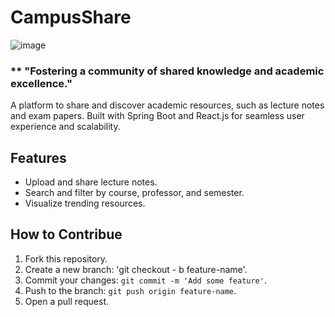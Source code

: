 # CampusShare
![image](https://github.com/user-attachments/assets/69040374-efe7-438d-9137-2b2ef9d4705e)

### ** "Fostering a community of shared knowledge and academic excellence."

A platform to share and discover academic resources, such as lecture notes and exam papers.  Built with Spring Boot and React.js for seamless user experience and scalability.

## Features
- Upload and share lecture notes.
- Search and filter by course, professor, and semester.
- Visualize trending resources.

## How to Contribue
1. Fork this repository.
2. Create a new branch: 'git checkout - b feature-name'.
3. Commit your changes: `git commit -m 'Add some feature'`.
4. Push to the branch: `git push origin feature-name`.
5. Open a pull request.
